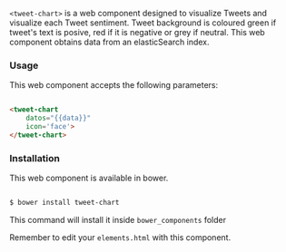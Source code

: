`<tweet-chart>` is a web component designed to visualize Tweets and visualize each Tweet sentiment.
Tweet background is coloured green if tweet's text is posive, red if it is negative or grey if neutral.
This web component obtains data from an elasticSearch index.

### Usage

This web component accepts the following parameters:

```html

<tweet-chart
    datos="{{data}}"   
    icon='face'>
</tweet-chart>

```

### Installation

This web component is available in bower. 

```bash

$ bower install tweet-chart

```

This command will install it inside `bower_components` folder

Remember to edit your `elements.html` with this component.